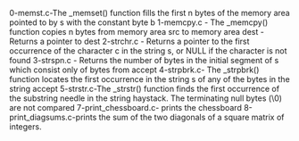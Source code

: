 0-memst.c-The _memset() function fills the first n bytes of the memory area pointed to by s with the constant byte b
1-memcpy.c - The _memcpy() function copies n bytes from memory area src to memory area dest -Returns a pointer to dest
2-strchr.c - Returns a pointer to the first occurrence of the character c in the string s, or NULL if the character is not found
3-strspn.c - Returns the number of bytes in the initial segment of s which consist only of bytes from accept
4-strpbrk.c- The _strpbrk() function locates the first occurrence in the string s of any of the bytes in the string accept
5-strstr.c-The _strstr() function finds the first occurrence of the substring needle in the string haystack. The terminating null bytes (\0) are not compared
7-print_chessboard.c- prints the chessboard
8-print_diagsums.c-prints the sum of the two diagonals of a square matrix of integers.

